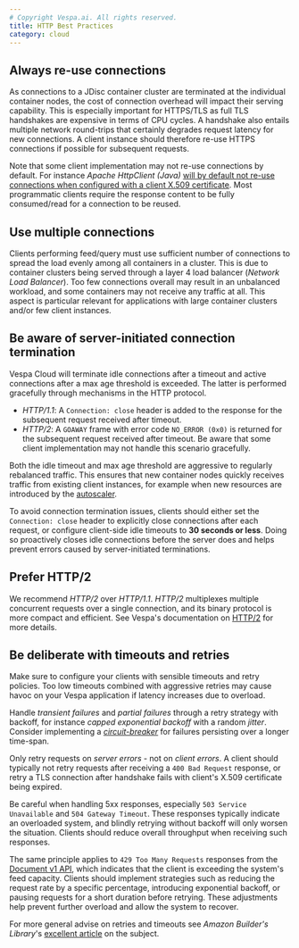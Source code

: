 ```yaml
---
# Copyright Vespa.ai. All rights reserved.
title: HTTP Best Practices
category: cloud
---
```


## Always re-use connections
As connections to a JDisc container cluster are terminated at the individual container nodes,
the cost of connection overhead will impact their serving capability.
This is especially important for HTTPS/TLS as full TLS handshakes are expensive in terms of CPU cycles.
A handshake also entails multiple network round-trips that certainly degrades request latency for new connections.
A client instance should therefore re-use HTTPS connections if possible for subsequent requests.

Note that some client implementation may not re-use connections by default.
For instance *Apache HttpClient (Java)*
[will by default not re-use connections when configured with a client X.509 certificate](https://stackoverflow.com/a/13049131/1615280).
Most programmatic clients require the response content to be fully consumed/read for a connection to be reused.

## Use multiple connections
Clients performing feed/query must use sufficient number of connections to spread the load evenly among all containers in a cluster.
This is due to container clusters being served through a layer 4 load balancer (*Network Load Balancer*).
Too few connections overall may result in an unbalanced workload, and some containers may not receive any traffic at all.
This aspect is particular relevant for applications with large container clusters and/or few client instances.

## Be aware of server-initiated connection termination
Vespa Cloud will terminate idle connections after a timeout and active connections after a max age threshold is exceeded.
The latter is performed gracefully through mechanisms in the HTTP protocol.
* *HTTP/1.1*: A `Connection: close` header is added to the response for the subsequent request received after timeout.
* *HTTP/2*: A `GOAWAY` frame with error code `NO_ERROR (0x0)` is returned for the subsequent request received after timeout.
  Be aware that some client implementation may not handle this scenario gracefully.

Both the idle timeout and max age threshold are aggressive to regularly rebalanced traffic.
This ensures that new container nodes quickly receives traffic from existing client instances,
for example when new resources are introduced by the [autoscaler](autoscaling.html).

To avoid connection termination issues, clients should either set the `Connection: close` header
to explicitly close connections after each request, or configure client-side idle timeouts to **30 seconds or less**.
Doing so proactively closes idle connections before the server does and helps prevent errors caused by server-initiated terminations.

## Prefer HTTP/2
We recommend *HTTP/2* over *HTTP/1.1*. *HTTP/2* multiplexes multiple concurrent requests over a single connection,
and its binary protocol is more compact and efficient.
See Vespa's documentation on [HTTP/2](/en/performance/http2.html) for more details.

## Be deliberate with timeouts and retries
Make sure to configure your clients with sensible timeouts and retry policies.
Too low timeouts combined with aggressive retries may cause havoc on your Vespa application if latency increases due to overload.

Handle *transient failures* and *partial failures* through a retry strategy with backoff, for instance *capped exponential backoff* with a random *jitter*.
Consider implementing a [*circuit-breaker*](https://martinfowler.com/bliki/CircuitBreaker.html) for failures persisting over a longer time-span.

Only retry requests on *server errors* - not on *client errors*.
A client should typically not retry requests after receiving a `400 Bad Request` response,
or retry a TLS connection after handshake fails with client's X.509 certificate being expired.

Be careful when handling 5xx responses, especially `503 Service Unavailable` and `504 Gateway Timeout`.
These responses typically indicate an overloaded system, and blindly retrying without backoff will only worsen the situation.
Clients should reduce overall throughput when receiving such responses.

The same principle applies to `429 Too Many Requests` responses from the [Document v1 API](/en/document-v1-api-guide.html),
which indicates that the client is exceeding the system's feed capacity. Clients should implement strategies such as reducing the request rate by a specific percentage, introducing exponential backoff, or pausing requests for a short duration before retrying. These adjustments help prevent further overload and allow the system to recover.

For more general advise on retries and timeouts see *Amazon Builder's Library*'s
[excellent article](https://aws.amazon.com/builders-library/timeouts-retries-and-backoff-with-jitter/) on the subject.
